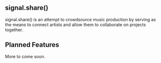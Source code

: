 ## signal.share()

signal.share() is an attempt to crowdsource music production by serving as the means to connect artists and allow them to collaborate on projects together.

## Planned Features

More to come soon.
